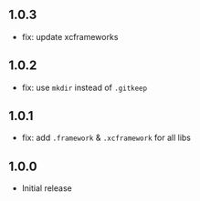 ## 1.0.3

- fix: update xcframeworks

## 1.0.2

- fix: use `mkdir` instead of `.gitkeep`

## 1.0.1

- fix: add `.framework` & `.xcframework` for all libs

## 1.0.0

- Initial release
